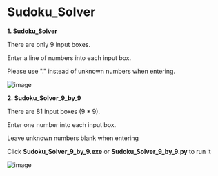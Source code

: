 # Sudoku_Solver
**1. Sudoku_Solver**

There are only 9 input boxes.

Enter a line of numbers into each input box.

Please use "." instead of unknown numbers when entering.



![image](https://github.com/DoDDNDo/Sudoku_Solver/assets/147770740/434dcb58-95de-4301-87e2-de5b78550229)



**2. Sudoku_Solver_9_by_9**

There are 81 input boxes (9 * 9).

Enter one number into each input box.

Leave unknown numbers blank when entering

Click **Sudoku_Solver_9_by_9.exe** or **Sudoku_Solver_9_by_9.py** to run it

![image](https://github.com/DoDDNDo/Sudoku_Solver/assets/147770740/0a30aeaa-f944-4cca-8fd1-9ea3be06184d)

